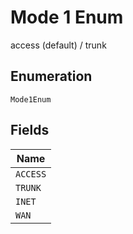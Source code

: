
# Mode 1 Enum

access (default) / trunk

## Enumeration

`Mode1Enum`

## Fields

| Name |
|  --- |
| `ACCESS` |
| `TRUNK` |
| `INET` |
| `WAN` |

